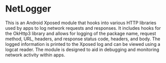 # NetLogger
 
This is an Android Xposed module that hooks into various HTTP libraries used by apps to log network requests and responses. It includes hooks for the OkHttp3 library and allows for logging of the package name, request method, URL, headers, and response status code, headers, and body. The logged information is printed to the Xposed log and can be viewed using a logcat reader. The module is designed to aid in debugging and monitoring network activity within apps.